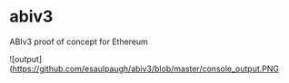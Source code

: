 # abiv3
ABIv3 proof of concept for Ethereum

![output](https://github.com/esaulpaugh/abiv3/blob/master/console_output.PNG
